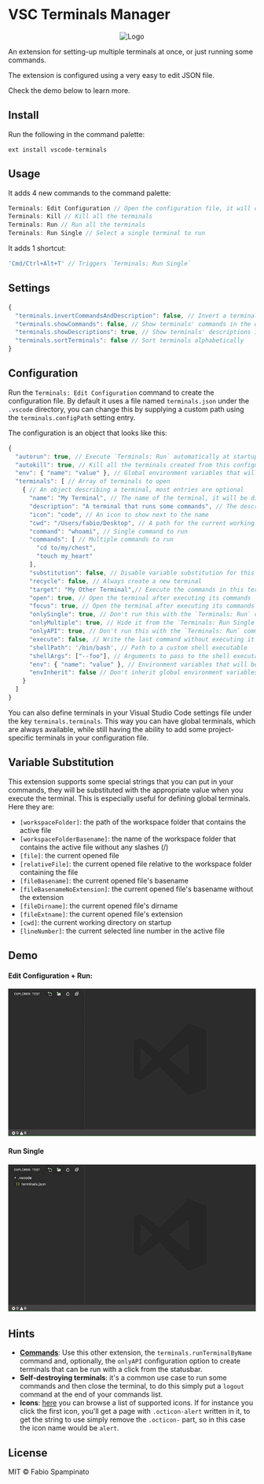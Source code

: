 # VSC Terminals Manager

<p align="center">
	<img src="https://raw.githubusercontent.com/fabiospampinato/vscode-terminals/master/resources/logo-128x128.png" alt="Logo">
</p>

An extension for setting-up multiple terminals at once, or just running some commands.

The extension is configured using a very easy to edit JSON file.

Check the demo below to learn more.

## Install

Run the following in the command palette:

```shell
ext install vscode-terminals
```

## Usage

It adds 4 new commands to the command palette:

```js
Terminals: Edit Configuration // Open the configuration file, it will create it for you if needed
Terminals: Kill // Kill all the terminals
Terminals: Run // Run all the terminals
Terminals: Run Single // Select a single terminal to run
```

It adds 1 shortcut:

```js
'Cmd/Ctrl+Alt+T' // Triggers `Terminals: Run Single`
```

## Settings

```js
{
  "terminals.invertCommandsAndDescription": false, // Invert a terminal commands and description in the quickpick
  "terminals.showCommands": false, // Show terminals' commands in the quickpick
  "terminals.showDescriptions": true, // Show terminals' descriptions in the quickpick
  "terminals.sortTerminals": false // Sort terminals alphabetically
}
```

## Configuration

Run the `Terminals: Edit Configuration` command to create the configuration file. By default it uses a file named `terminals.json` under the `.vscode` directory, you can change this by supplying a custom path using the `terminals.configPath` setting entry.

The configuration is an object that looks like this:

```js
{
  "autorun": true, // Execute `Terminals: Run` automatically at startup or when the project is added to the workspace
  "autokill": true, // Kill all the terminals created from this configuration when the project is removed from the workspace
  "env": { "name": "value" }, // Global environment variables that will be applied to all terminals
  "terminals": [ // Array of terminals to open
    { // An object describing a terminal, most entries are optional
      "name": "My Terminal", // The name of the terminal, it will be displayed in the dropdown
      "description": "A terminal that runs some commands", // The description of the terminal
      "icon": "code", // An icon to show next to the name
      "cwd": "/Users/fabio/Desktop", // A path for the current working directory to be used for the terminal
      "command": "whoami", // Single command to run
      "commands": [ // Multiple commands to run
        "cd to/my/chest",
        "touch my_heart"
      ],
      "substitution": false, // Disable variable substitution for this terminal
      "recycle": false, // Always create a new terminal
      "target": "My Other Terminal",// Execute the commands in this terminal's instance
      "open": true, // Open the terminal after executing its commands
      "focus": true, // Open the terminal after executing its commands and focus to it
      "onlySingle": true, // Don't run this with the `Terminals: Run` command
      "onlyMultiple": true, // Hide it from the `Terminals: Run Single` command
      "onlyAPI": true, // Don't run this with the `Terminals: Run` command and hide it from the `Terminals: Run Single` command
      "execute": false, // Write the last command without executing it
      "shellPath": '/bin/bash', // Path to a custom shell executable
      "shellArgs": ["--foo"], // Arguments to pass to the shell executable
      "env": { "name": "value" }, // Environment variables that will be applied to this terminal
      "envInherit": false // Don't inherit global environment variables
    }
  ]
}
```

You can also define terminals in your Visual Studio Code settings file under the key `terminals.terminals`. This way you can have global terminals, which are always available, while still having the ability to add some project-specific terminals in your configuration file.

## Variable Substitution

This extension supports some special strings that you can put in your commands, they will be substituted with the appropriate value when you execute the terminal. This is especially useful for defining global terminals. Here they are:

- `[workspaceFolder]`: the path of the workspace folder that contains the active file
- `[workspaceFolderBasename]`: the name of the workspace folder that contains the active file without any slashes (/)
- `[file]`: the current opened file
- `[relativeFile]`: the current opened file relative to the workspace folder containing the file
- `[fileBasename]`: the current opened file's basename
- `[fileBasenameNoExtension]`: the current opened file's basename without the extension
- `[fileDirname]`: the current opened file's dirname
- `[fileExtname]`: the current opened file's extension
- `[cwd]`: the current working directory on startup
- `[lineNumber]`: the current selected line number in the active file

## Demo

#### Edit Configuration + Run:

![Run](resources/run.gif)

#### Run Single

![Run Single](resources/run_single.gif)

## Hints

- **[Commands](https://marketplace.visualstudio.com/items?itemName=fabiospampinato.vscode-commands)**: Use this other extension, the `terminals.runTerminalByName` command and, optionally, the `onlyAPI` configuration option to create terminals that can be run with a click from the statusbar.
- **Self-destroying terminals**: it's a common use case to run some commands and then close the terminal, to do this simply put a `logout` command at the end of your commands list.
- **Icons**: [here](https://octicons.github.com/) you can browse a list of supported icons. If for instance you click the first icon, you'll get a page with `.octicon-alert` written in it, to get the string to use simply remove the `.octicon-` part, so in this case the icon name would be `alert`.

## License

MIT © Fabio Spampinato
